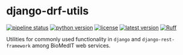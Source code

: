 # django-drf-utils

[![pipeline status](https://gitlab.com/biomedit/django-drf-utils/badges/main/pipeline.svg)](https://gitlab.com/biomedit/django-drf-utils/-/commits/main)
[![python version](https://img.shields.io/pypi/pyversions/django-drf-utils.svg)](https://pypi.org/project/django-drf-utils)
[![license](https://img.shields.io/badge/License-LGPLv3-blue.svg)](https://www.gnu.org/licenses/lgpl-3.0)
[![latest version](https://img.shields.io/pypi/v/django-drf-utils.svg)](https://pypi.org/project/django-drf-utils)
[![Ruff](https://img.shields.io/endpoint?url=https://raw.githubusercontent.com/astral-sh/ruff/main/assets/badge/v2.json)](https://github.com/astral-sh/ruff)

Utilities for commonly used functionality in `django` and `django-rest-framework`
among BioMedIT web services.
